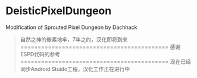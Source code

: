 # DeisticPixelDungeon
Modification of Sprouted Pixel Dungeon by Dachhack
> 自然之神的像素地牢，7年之约，汉化即将到来
===========================================
> 感谢ESPD代码的参考
===========================================
> 现在已经同步Android Stuido工程，汉化工作正在进行中
